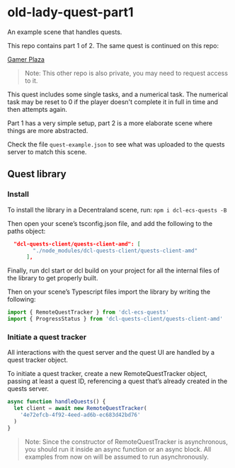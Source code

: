 # old-lady-quest-part1

An example scene that handles quests.

This repo contains part 1 of 2. The same quest is continued on this repo:

[Gamer Plaza](https://github.com/decentraland-scenes/Gamer-Plaza)

> Note: This other repo is also private, you may need to request access to it.

This quest includes some single tasks, and a numerical task. The numerical task may be reset to 0 if the player doesn't complete it in full in time and then attempts again.

Part 1 has a very simple setup, part 2 is a more elaborate scene where things are more abstracted.

Check the file `quest-example.json` to see what was uploaded to the quests server to match this scene.

## Quest library

### Install

To install the library in a Decentraland scene, run:
`npm i dcl-ecs-quests -B`

Then open your scene’s tsconfig.json file, and add the following to the paths object:

```json
  "dcl-quests-client/quests-client-amd": [
        "./node_modules/dcl-quests-client/quests-client-amd"
      ],
```

Finally, run dcl start or dcl build on your project for all the internal files of the library to get properly built.

Then on your scene’s Typescript files import the library by writing the following:

```ts
import { RemoteQuestTracker } from 'dcl-ecs-quests'
import { ProgressStatus } from 'dcl-quests-client/quests-client-amd'
```

### Initiate a quest tracker

All interactions with the quest server and the quest UI are handled by a quest tracker object.

To initiate a quest tracker, create a new RemoteQuestTracker object, passing at least a quest ID, referencing a quest that’s already created in the quests server.

```ts
async function handleQuests() {
  let client = await new RemoteQuestTracker(
    '4e72efcb-4f92-4eed-ad6b-ec683d42bd76'
  )
}
```

> Note: Since the constructor of RemoteQuestTracker is asynchronous, you should run it inside an async function or an async block. All examples from now on will be assumed to run asynchronously.
